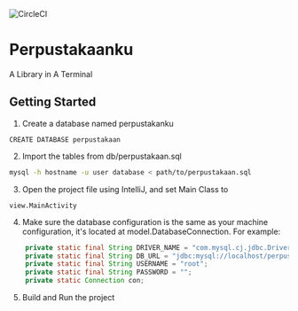<img alt="CircleCI" src="https://img.shields.io/circleci/build/github/jerrylasama/perpustakaanku/main?token=7ec0ded0d34af77c35df84c5a6a03fd751940f0c">


# Perpustakaanku
A Library in A Terminal

## Getting Started

1. Create a database named perpustakanku

```mysql
CREATE DATABASE perpustakaan
```

2. Import the tables from db/perpustakaan.sql

```bash
mysql -h hostname -u user database < path/to/perpustakaan.sql
```

3. Open the project file using IntelliJ, and set Main Class to 

```
view.MainActivity
```

4. Make sure the database configuration is the same as your machine configuration, it's located at model.DatabaseConnection. For example:

```java
    private static final String DRIVER_NAME = "com.mysql.cj.jdbc.Driver";
    private static final String DB_URL = "jdbc:mysql://localhost/perpustakaan";
    private static final String USERNAME = "root";
    private static final String PASSWORD = "";
    private static Connection con;
```

5. Build and Run the project

